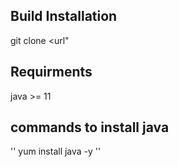 ## Build Installation

git clone <url"

## Requirments

java >= 11

## commands to install java 
'' yum install java -y ''
